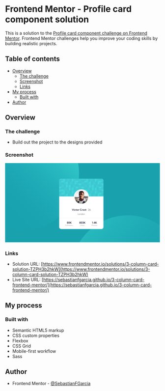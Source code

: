 # Frontend Mentor - Profile card component solution

This is a solution to the [Profile card component challenge on Frontend Mentor](https://www.frontendmentor.io/challenges/profile-card-component-cfArpWshJ). Frontend Mentor challenges help you improve your coding skills by building realistic projects. 

## Table of contents

- [Overview](#overview)
  - [The challenge](#the-challenge)
  - [Screenshot](#screenshot)
  - [Links](#links)
- [My process](#my-process)
  - [Built with](#built-with)
- [Author](#author)

## Overview

### The challenge

- Build out the project to the designs provided

### Screenshot

![](./images/Screenshot.PNG)



### Links

- Solution URL: [https://www.frontendmentor.io/solutions/3-column-card-solution-TZPH3b2hkW](https://www.frontendmentor.io/solutions/3-column-card-solution-TZPH3b2hkW)
- Live Site URL: [https://sebastianfgarcia.github.io/3-column-card-frontend-mentor/](https://sebastianfgarcia.github.io/3-column-card-frontend-mentor/)

## My process

### Built with

- Semantic HTML5 markup
- CSS custom properties
- Flexbox
- CSS Grid
- Mobile-first workflow
- Sass

## Author


- Frontend Mentor - [@SebastianFGarcia](https://www.frontendmentor.io/profile/SebastianFGarcia)